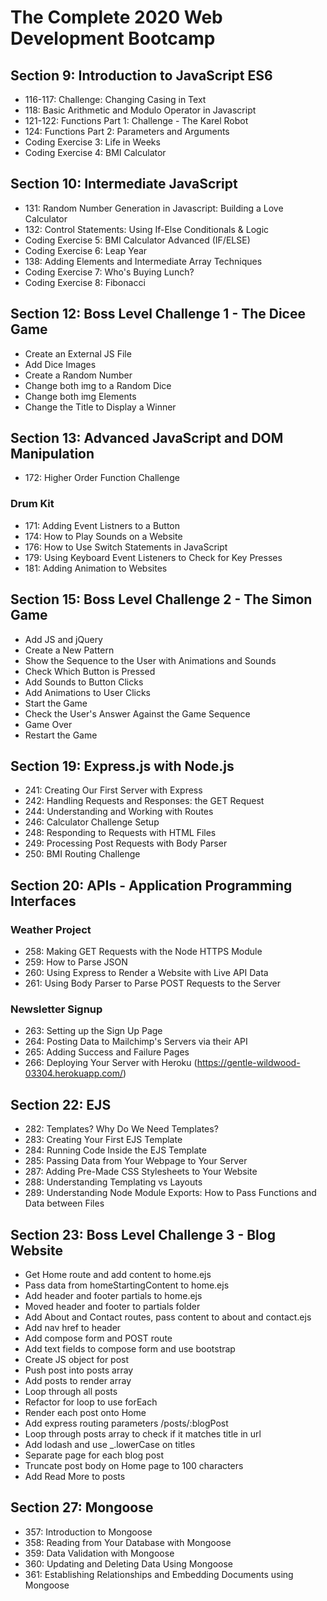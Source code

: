 # The Complete 2020 Web Development Bootcamp

## Section 9: Introduction to JavaScript ES6

- 116-117: Challenge: Changing Casing in Text
- 118: Basic Arithmetic and Modulo Operator in Javascript
- 121-122: Functions Part 1: Challenge - The Karel Robot
- 124: Functions Part 2: Parameters and Arguments
- Coding Exercise 3: Life in Weeks
- Coding Exercise 4: BMI Calculator

## Section 10: Intermediate JavaScript

- 131: Random Number Generation in Javascript: Building a Love Calculator
- 132: Control Statements: Using If-Else Conditionals & Logic
- Coding Exercise 5: BMI Calculator Advanced (IF/ELSE)
- Coding Exercise 6: Leap Year
- 138: Adding Elements and Intermediate Array Techniques
- Coding Exercise 7: Who's Buying Lunch?
- Coding Exercise 8: Fibonacci

## Section 12: Boss Level Challenge 1 - The Dicee Game

- Create an External JS File
- Add Dice Images
- Create a Random Number
- Change both img to a Random Dice
- Change both img Elements
- Change the Title to Display a Winner

## Section 13: Advanced JavaScript and DOM Manipulation

- 172: Higher Order Function Challenge

### Drum Kit

- 171: Adding Event Listners to a Button
- 174: How to Play Sounds on a Website
- 176: How to Use Switch Statements in JavaScript
- 179: Using Keyboard Event Listeners to Check for Key Presses
- 181: Adding Animation to Websites

## Section 15: Boss Level Challenge 2 - The Simon Game

- Add JS and jQuery
- Create a New Pattern
- Show the Sequence to the User with Animations and Sounds
- Check Which Button is Pressed
- Add Sounds to Button Clicks
- Add Animations to User Clicks
- Start the Game
- Check the User's Answer Against the Game Sequence
- Game Over
- Restart the Game

## Section 19: Express.js with Node.js

- 241: Creating Our First Server with Express
- 242: Handling Requests and Responses: the GET Request
- 244: Understanding and Working with Routes
- 246: Calculator Challenge Setup
- 248: Responding to Requests with HTML Files
- 249: Processing Post Requests with Body Parser
- 250: BMI Routing Challenge

## Section 20: APIs - Application Programming Interfaces

### Weather Project

- 258: Making GET Requests with the Node HTTPS Module
- 259: How to Parse JSON
- 260: Using Express to Render a Website with Live API Data
- 261: Using Body Parser to Parse POST Requests to the Server

### Newsletter Signup

- 263: Setting up the Sign Up Page
- 264: Posting Data to Mailchimp's Servers via their API
- 265: Adding Success and Failure Pages
- 266: Deploying Your Server with Heroku (https://gentle-wildwood-03304.herokuapp.com/)

## Section 22: EJS

- 282: Templates? Why Do We Need Templates?
- 283: Creating Your First EJS Template
- 284: Running Code Inside the EJS Template
- 285: Passing Data from Your Webpage to Your Server
- 287: Adding Pre-Made CSS Stylesheets to Your Website
- 288: Understanding Templating vs Layouts
- 289: Understanding Node Module Exports: How to Pass Functions and Data between Files

## Section 23: Boss Level Challenge 3 - Blog Website

- Get Home route and add content to home.ejs
- Pass data from homeStartingContent to home.ejs
- Add header and footer partials to home.ejs
- Moved header and footer to partials folder
- Add About and Contact routes, pass content to about and contact.ejs
- Add nav href to header
- Add compose form and POST route
- Add text fields to compose form and use bootstrap
- Create JS object for post
- Push post into posts array
- Add posts to render array
- Loop through all posts
- Refactor for loop to use forEach
- Render each post onto Home
- Add express routing parameters /posts/:blogPost
- Loop through posts array to check if it matches title in url
- Add lodash and use \_.lowerCase on titles
- Separate page for each blog post
- Truncate post body on Home page to 100 characters
- Add Read More to posts

## Section 27: Mongoose

- 357: Introduction to Mongoose
- 358: Reading from Your Database with Mongoose
- 359: Data Validation with Mongoose
- 360: Updating and Deleting Data Using Mongoose
- 361: Establishing Relationships and Embedding Documents using Mongoose
